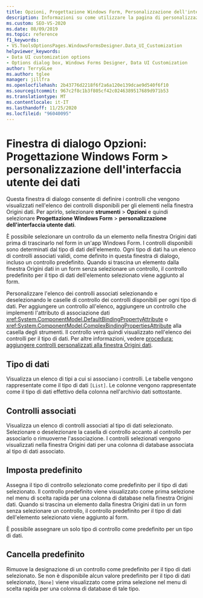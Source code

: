 ```yaml
---
title: Opzioni, Progettazione Windows Form, Personalizzazione dell'interfaccia utente dati
description: Informazioni su come utilizzare la pagina di personalizzazione dell'interfaccia utente dati per definire quali controlli vengono visualizzati nell'elenco dei controlli disponibili per gli elementi nella finestra Origini dati.
ms.custom: SEO-VS-2020
ms.date: 08/09/2019
ms.topic: reference
f1_keywords:
- VS.ToolsOptionsPages.WindowsFormsDesigner.Data_UI_Customization
helpviewer_keywords:
- Data UI customization options
- Options dialog box, Windows Forms Designer, Data UI Customization
author: TerryGLee
ms.author: tglee
manager: jillfra
ms.openlocfilehash: 2b43776d2218f6f2a6a120e139dcae9d540f6f10
ms.sourcegitcommit: 967c2f8c1b3f805cf42c0246389517689d971b53
ms.translationtype: MT
ms.contentlocale: it-IT
ms.lasthandoff: 11/25/2020
ms.locfileid: "96040095"
---
```

# <a name="options-dialog-box-windows-forms-designer--data-ui-customization"></a>Finestra di dialogo Opzioni: Progettazione Windows Form > personalizzazione dell'interfaccia utente dei dati

Questa finestra di dialogo consente di definire i controlli che vengono visualizzati nell'elenco dei controlli disponibili per gli elementi nella finestra Origini dati. Per aprirlo, selezionare **strumenti**  >  **Opzioni** e quindi selezionare **Progettazione Windows Form**  >  **personalizzazione dell'interfaccia utente dati**.

È possibile selezionare un controllo da un elemento nella finestra Origini dati prima di trascinarlo nel form in un'app Windows Form. I controlli disponibili sono determinati dal tipo di dati dell'elemento. Ogni tipo di dati ha un elenco di controlli associati validi, come definito in questa finestra di dialogo, incluso un controllo predefinito. Quando si trascina un elemento dalla finestra Origini dati in un form senza selezionare un controllo, il controllo predefinito per il tipo di dati dell'elemento selezionato viene aggiunto al form.

Personalizzare l'elenco dei controlli associati selezionando e deselezionando le caselle di controllo dei controlli disponibili per ogni tipo di dati. Per aggiungere un controllo all'elenco, aggiungere un controllo che implementi l'attributo di associazione dati <xref:System.ComponentModel.DefaultBindingPropertyAttribute> o <xref:System.ComponentModel.ComplexBindingPropertiesAttribute> alla casella degli strumenti. Il controllo verrà quindi visualizzato nell'elenco dei controlli per il tipo di dati. Per altre informazioni, vedere [procedura: aggiungere controlli personalizzati alla finestra Origini dati](../..//data-tools/add-custom-controls-to-the-data-sources-window.md).

## <a name="data-type"></a>Tipo di dati

Visualizza un elenco di tipi a cui si associano i controlli. Le tabelle vengono rappresentate come il tipo di dati `[List]`. Le colonne vengono rappresentate come il tipo di dati effettivo della colonna nell'archivio dati sottostante.

## <a name="associated-controls"></a>Controlli associati

Visualizza un elenco di controlli associati al tipo di dati selezionato. Selezionare o deselezionare la casella di controllo accanto al controllo per associarlo o rimuoverne l'associazione. I controlli selezionati vengono visualizzati nella finestra Origini dati per una colonna di database associata al tipo di dati associato.

## <a name="set-default"></a>Imposta predefinito

Assegna il tipo di controllo selezionato come predefinito per il tipo di dati selezionato. Il controllo predefinito viene visualizzato come prima selezione nel menu di scelta rapida per una colonna di database nella finestra Origini dati. Quando si trascina un elemento dalla finestra Origini dati in un form senza selezionare un controllo, il controllo predefinito per il tipo di dati dell'elemento selezionato viene aggiunto al form.

È possibile assegnare un solo tipo di controllo come predefinito per un tipo di dati.

## <a name="clear-default"></a>Cancella predefinito

Rimuove la designazione di un controllo come predefinito per il tipo di dati selezionato. Se non è disponibile alcun valore predefinito per il tipo di dati selezionato, `[None]` viene visualizzato come prima selezione nel menu di scelta rapida per una colonna di database di tale tipo.
